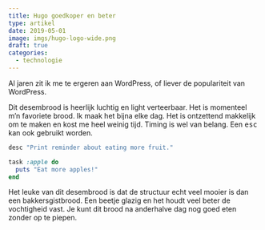 ```yaml
---
title: Hugo goedkoper en beter
type: artikel
date: 2019-05-01
image: imgs/hugo-logo-wide.png
draft: true
categories:
  - technologie
---
```

Al jaren zit ik me te ergeren aan WordPress, of liever de populariteit van WordPress.

Dit desembrood is heerlijk luchtig en light verteerbaar. Het is momenteel m’n
favoriete brood. Ik maak het bijna elke dag. Het is ontzettend makkelijk om te
maken en kost me heel weinig tijd. Timing is wel van belang. Een <kbd>esc</kbd> kan ook gebruikt worden.

````ruby
desc "Print reminder about eating more fruit."

task :apple do
  puts "Eat more apples!"
end
````

Het leuke van dit desembrood is dat de structuur echt veel mooier is dan een bakkersgistbrood. Een beetje glazig en het houdt veel beter de vochtigheid vast. Je kunt dit brood na anderhalve dag nog goed eten zonder op te piepen.

